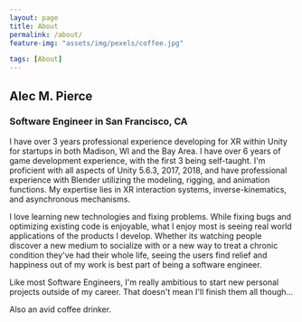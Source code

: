 ```yaml
---
layout: page
title: About
permalink: /about/
feature-img: "assets/img/pexels/coffee.jpg"

tags: [About]
---
```


## Alec M. Pierce
### Software Engineer in San Francisco, CA  


I have over 3 years professional experience developing for XR within Unity for startups in both Madison, WI and the Bay Area. I have over 6 years of game development experience, with the first 3 being self-taught. I'm proficient with all aspects of Unity 5.6.3, 2017, 2018, and have professional experience with Blender utilizing the modeling, rigging, and animation functions. My expertise lies in XR interaction systems, inverse-kinematics, and asynchronous mechanisms.  

I love learning new technologies and fixing problems. While fixing bugs and optimizing existing code is enjoyable, what I enjoy most is seeing real world applications of the products I develop. Whether its watching people discover a new medium to socialize with or a new way to treat a chronic condition they've had their whole life, seeing the users find relief and happiness out of my work is best part of being a software engineer.  

Like most Software Engineers, I'm really ambitious to start new personal projects outside of my career. That doesn't mean I'll finish them all though...

Also an avid coffee drinker.
